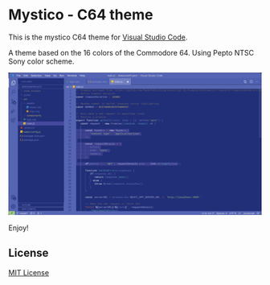 # Mystico - C64 theme

This is the mystico C64 theme for [Visual Studio Code](http://code.visualstudio.com).

A theme based on the 16 colors of the Commodore 64. Using Pepto NTSC Sony color scheme.

![Screenshot](https://raw.githubusercontent.com/chibanti/mystico-c64-pepto-ntsc-sony-vscode-theme/master/images/screenshots/screenshot-1.png)

Enjoy!

## License

[MIT License](./LICENSE)
